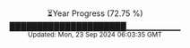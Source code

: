 <p align="center">
⏳Year Progress (72.75 %)<br>
█████████████████████▁▁▁▁▁▁▁▁▁ <br>
<sub>Updated: Mon, 23 Sep 2024 06:03:35 GMT</sub>
</p>

